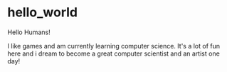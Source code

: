 # hello_world

Hello Humans!

I like games and am currently learning computer science.
It's a lot of fun here and i dream to become a great computer scientist and an artist one day!

